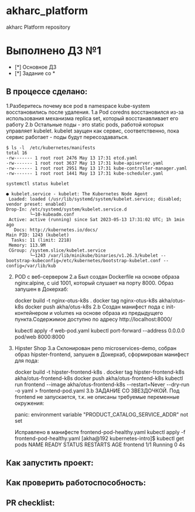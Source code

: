 # akharc_platform
akharc Platform repository
# Выполнено ДЗ №1

 - [*] Основное ДЗ
 - [*] Задание со *

## В процессе сделано:
1.Разберитесь почему все pod в namespace kube-system восстановились после удаления. 
    1.а Pod coredns восстановился из-за использования механизма replica set, который восстанавливает его работу
    2.b Остальные поды - это static pods, работой которых управляет kubelet. kubelet заущен как сервис, соответственно, пока сервис работает - поды будут пересоздаваться.
    
    $ ls -l  /etc/kubernetes/manifests
    total 16
    -rw------- 1 root root 2476 May 13 17:31 etcd.yaml
    -rw------- 1 root root 3637 May 13 17:31 kube-apiserver.yaml
    -rw------- 1 root root 2951 May 13 17:31 kube-controller-manager.yaml
    -rw------- 1 root root 1441 May 13 17:31 kube-scheduler.yaml

    systemctl status kubelet

    ● kubelet.service - kubelet: The Kubernetes Node Agent
     Loaded: loaded (/usr/lib/systemd/system/kubelet.service; disabled; vendor preset: enabled)
    Drop-In: /etc/systemd/system/kubelet.service.d
             └─10-kubeadm.conf
     Active: active (running) since Sat 2023-05-13 17:31:02 UTC; 1h 1min ago
       Docs: http://kubernetes.io/docs/
    Main PID: 1243 (kubelet)
      Tasks: 11 (limit: 2218)
     Memory: 113.9M
     CGroup: /system.slice/kubelet.service
             └─1243 /var/lib/minikube/binaries/v1.26.3/kubelet --bootstrap-kubeconfig=/etc/kubernetes/bootstrap-kubelet.conf --config=/var/lib/kub
2. POD с веб-сервером
    2.а Был создан Dockerfile на основе образа nginx:alpine, c uid  1001, который слушает на порту 8000. Образ запушен в Докерхаб:
    
      docker build -t nginx-otus-k8s .
      docker tag nginx-otus-k8s akha/otus-k8s
      docker push akha/otus-k8s
    2.b Создан манифест пода с init-контейнером и volumes на основе образа из предыдущего пункта.Содержимое доступно по адресу http://localhost:8000/
    
      kubectl apply -f web-pod.yaml
      kubectl port-forward --address 0.0.0.0 pod/web 8000:8000
3. Hipster Shop
    3.а Склонирован репо microservices-demo, собран образ hipster-frontend, запушен в Докерхаб, сформирован манифест для пода:
    
      docker build -t hipster-frontend-k8s .
      docker tag hipster-frontend-k8s akha/otus-frontend-k8s
      docker push akha/otus-frontend-k8s
      kubectl run frontend --image akha/otus-frontend-k8s --restart=Never  --dry-run -o yaml > frontend-pod.yaml 
    3.b ЗАДАНИЕ СО ЗВЕЗДОЧКОЙ. Под frontend не запускается, т.к. не описаны требуемые переменные окружения:
    
      panic: environment variable "PRODUCT_CATALOG_SERVICE_ADDR" not set

    Исправлено в манифесте frontend-pod-healthy.yaml
      kubectl apply -f frontend-pod-healthy.yaml
      [akha@192 kubernetes-intro]$ kubectl get pods
      NAME       READY   STATUS    RESTARTS   AGE
      frontend   1/1     Running   0          4s
## Как запустить проект:

## Как проверить работоспособность:

## PR checklist:
